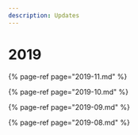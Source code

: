 ```yaml
---
description: Updates
---
```


# 2019

{% page-ref page="2019-11.md" %}

{% page-ref page="2019-10.md" %}

{% page-ref page="2019-09.md" %}

{% page-ref page="2019-08.md" %}

